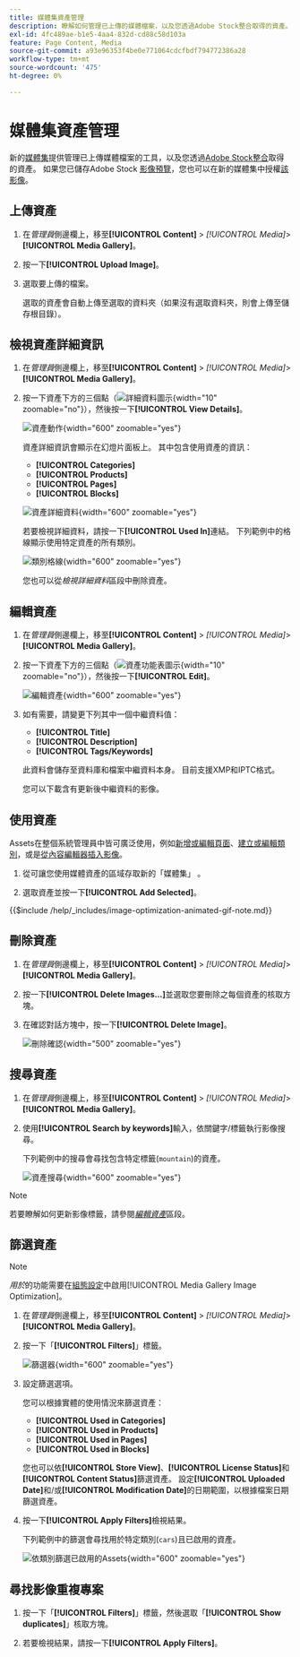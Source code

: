 ```yaml
---
title: 媒體集資產管理
description: 瞭解如何管理已上傳的媒體檔案，以及您透過Adobe Stock整合取得的資產。
exl-id: 4fc489ae-b1e5-4aa4-832d-cd88c58d103a
feature: Page Content, Media
source-git-commit: a93e96353f4be0e771064cdcfbdf794772386a28
workflow-type: tm+mt
source-wordcount: '475'
ht-degree: 0%

---
```


# 媒體集資產管理

新的[媒體集](media-gallery.md)提供管理已上傳媒體檔案的工具，以及您透過[Adobe Stock整合](adobe-stock.md)取得的資產。 如果您已儲存Adobe Stock [影像預覽](adobe-stock-save-preview.md)，您也可以在新的媒體集中授權[該影像](adobe-stock-license-image.md)。

## 上傳資產

1. 在&#x200B;_管理員_&#x200B;側邊欄上，移至&#x200B;**[!UICONTROL Content]** > _[!UICONTROL Media]_>**[!UICONTROL Media Gallery]**。

1. 按一下&#x200B;**[!UICONTROL Upload Image]**。

1. 選取要上傳的檔案。

   選取的資產會自動上傳至選取的資料夾（如果沒有選取資料夾，則會上傳至儲存根目錄）。

## 檢視資產詳細資訊

1. 在&#x200B;_管理員_&#x200B;側邊欄上，移至&#x200B;**[!UICONTROL Content]** > _[!UICONTROL Media]_>**[!UICONTROL Media Gallery]**。

1. 按一下資產下方的三個點（![詳細資料圖示](./assets/media-gallery-asset-menu-icon.png){width="10" zoomable="no"}），然後按一下&#x200B;**[!UICONTROL View Details]**。

   ![資產動作](./assets/media-gallery-asset-actions.png){width="600" zoomable="yes"}

   資產詳細資訊會顯示在幻燈片面板上。 其中包含使用資產的資訊：

   - **[!UICONTROL Categories]**
   - **[!UICONTROL Products]**
   - **[!UICONTROL Pages]**
   - **[!UICONTROL Blocks]**

   ![資產詳細資料](./assets/media-gallery-asset-details.png){width="600" zoomable="yes"}

   若要檢視詳細資料，請按一下&#x200B;**[!UICONTROL Used In]**&#x200B;連結。 下列範例中的格線顯示使用特定資產的所有類別。

   ![類別格線](./assets/media-gallery-asset-categories.png){width="600" zoomable="yes"}

   您也可以從&#x200B;_檢視詳細資料_&#x200B;區段中刪除資產。

## 編輯資產

1. 在&#x200B;_管理員_&#x200B;側邊欄上，移至&#x200B;**[!UICONTROL Content]** > _[!UICONTROL Media]_>**[!UICONTROL Media Gallery]**。

1. 按一下資產下方的三個點（![資產功能表圖示](./assets/media-gallery-asset-menu-icon.png){width="10" zoomable="no"}），然後按一下&#x200B;**[!UICONTROL Edit]**。

   ![編輯資產](./assets/media-gallery-edit-asset.png){width="600" zoomable="yes"}

1. 如有需要，請變更下列其中一個中繼資料值：

   - **[!UICONTROL Title]**
   - **[!UICONTROL Description]**
   - **[!UICONTROL Tags/Keywords]**

   此資料會儲存至資料庫和檔案中繼資料本身。 目前支援XMP和IPTC格式。

   您可以下載含有更新後中繼資料的影像。

## 使用資產

Assets在整個系統管理員中皆可廣泛使用，例如[新增或編輯頁面](page-add.md)、[建立或編輯類別](../catalog/category-create.md)，或是[從內容編輯器插入影像](editor-insert-image.md)。

1. 從可讓您使用媒體資產的區域存取新的「媒體集」 。

1. 選取資產並按一下&#x200B;**[!UICONTROL Add Selected]**。

{{$include /help/_includes/image-optimization-animated-gif-note.md}}

## 刪除資產

1. 在&#x200B;_管理員_&#x200B;側邊欄上，移至&#x200B;**[!UICONTROL Content]** > _[!UICONTROL Media]_>**[!UICONTROL Media Gallery]**。

1. 按一下&#x200B;**[!UICONTROL Delete Images...]**&#x200B;並選取您要刪除之每個資產的核取方塊。

1. 在確認對話方塊中，按一下&#x200B;**[!UICONTROL Delete Image]**。

   ![刪除確認](./assets/media-gallery-bulk-delete-confirm.png){width="500" zoomable="yes"}

## 搜尋資產

1. 在&#x200B;_管理員_&#x200B;側邊欄上，移至&#x200B;**[!UICONTROL Content]** > _[!UICONTROL Media]_>**[!UICONTROL Media Gallery]**。

1. 使用&#x200B;**[!UICONTROL Search by keywords]**&#x200B;輸入，依關鍵字/標籤執行影像搜尋。

   下列範例中的搜尋會尋找包含特定標籤(`mountain`)的資產。

   ![資產搜尋](./assets/media-gallery-asset-search.png){width="600" zoomable="yes"}

>[!NOTE]
>
>若要瞭解如何更新影像標籤，請參閱&#x200B;_[編輯資產](#edit-an-asset)_&#x200B;區段。

## 篩選資產

>[!NOTE]
>
>_用於_&#x200B;的功能需要在[組態設定](media-gallery-image-optimization.md)中啟用[!UICONTROL Media Gallery Image Optimization]。

1. 在&#x200B;_管理員_&#x200B;側邊欄上，移至&#x200B;**[!UICONTROL Content]** > _[!UICONTROL Media]_>**[!UICONTROL Media Gallery]**。

1. 按一下「**[!UICONTROL Filters]**」標籤。

   ![篩選器](./assets/media-gallery-filters.png){width="600" zoomable="yes"}

1. 設定篩選選項。

   您可以根據實體的使用情況來篩選資產：

   - **[!UICONTROL Used in Categories]**
   - **[!UICONTROL Used in Products]**
   - **[!UICONTROL Used in Pages]**
   - **[!UICONTROL Used in Blocks]**

   您也可以依&#x200B;**[!UICONTROL Store View]**、**[!UICONTROL License Status]**&#x200B;和&#x200B;**[!UICONTROL Content Status]**&#x200B;篩選資產。 設定&#x200B;**[!UICONTROL Uploaded Date]**&#x200B;和/或&#x200B;**[!UICONTROL Modification Date]**&#x200B;的日期範圍，以根據檔案日期篩選資產。

1. 按一下&#x200B;**[!UICONTROL Apply Filters]**&#x200B;檢視結果。

   下列範例中的篩選會尋找用於特定類別(`cars`)且已啟用的資產。

   ![依類別篩選已啟用的Assets](./assets/media-gallery-filter-by-category.png){width="600" zoomable="yes"}

## 尋找影像重複專案

1. 按一下「**[!UICONTROL Filters]**」標籤，然後選取「**[!UICONTROL Show duplicates]**」核取方塊。

1. 若要檢視結果，請按一下&#x200B;**[!UICONTROL Apply Filters]**。
